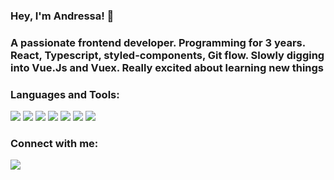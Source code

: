 ### Hey, I'm Andressa! 👋
<h3>A passionate frontend developer. Programming for 3 years. React, Typescript, styled-components, Git flow. Slowly digging into Vue.Js and Vuex. Really excited about learning new things</h3>

<h3 align="left">Languages and Tools:</h3>
<p align="left">
  <img src="https://img.shields.io/badge/React-20232A?style=for-the-badge&logo=react&logoColor=61DAFB" />
  <img src="https://img.shields.io/badge/TypeScript-007ACC?style=for-the-badge&logo=typescript&logoColor=white" />
  <img src="https://img.shields.io/badge/styled--components-DB7093?style=for-the-badge&logo=styled-components&logoColor=white" />
  <img src="https://img.shields.io/badge/JavaScript-F7DF1E?style=for-the-badge&logo=javascript&logoColor=black" />
  <img src="https://img.shields.io/badge/Git-F05032?style=for-the-badge&logo=git&logoColor=white" />
  <img src="https://img.shields.io/badge/Vue.js-35495E?style=for-the-badge&logo=vue.js&logoColor=4FC08D" />
  <a href="https://www.npmjs.com/" target="_blank">
    <img src="https://img.shields.io/badge/npm-CB3837?style=for-the-badge&logo=npm&logoColor=white" />
  </a>
</p>

<p>
<!--   <img align="center" src="https://github-readme-streak-stats.herokuapp.com/?user=andressatonietto&theme=dark" alt="andressatonietto" /> -->
<!-- <img align="center" src="https://github-readme-stats.vercel.app/api/top-langs/?username=andressatonietto&theme=dracula&hide_border=true&layout=compact" /> -->
</p>


<h3 align="left">Connect with me:</h3>
<p align="left">
  <a href="https://www.linkedin.com/in/andressatonietto/"><img src="https://img.shields.io/badge/LinkedIn-0077B5?style=for-the-badge&logo=linkedin&logoColor=white" /></a>
    
</p>
